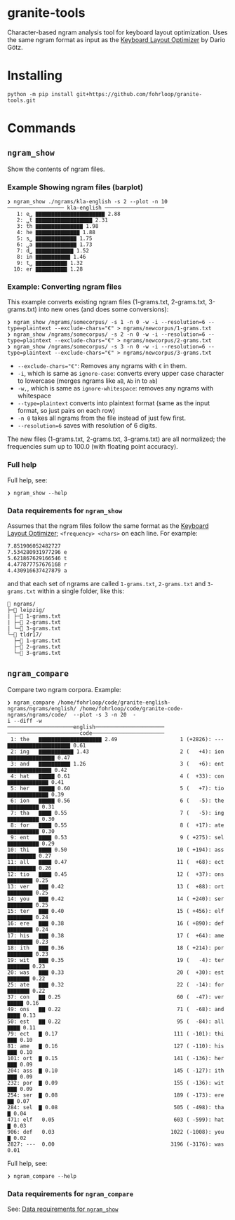 # granite-tools

Character-based ngram analysis tool for keyboard layout optimization. Uses the same ngram format as input as the [Keyboard Layout Optimizer](https://github.com/dariogoetz/keyboard_layout_optimizer) by Dario Götz.

# Installing

```
python -m pip install git+https://github.com/fohrloop/granite-tools.git
```

# Commands

## `ngram_show`
Show the contents of ngram files.

### Example Showing ngram files (barplot)


```
❯ ngram_show ./ngrams/kla-english -s 2 --plot -n 10
────────────────── kla-english ───────────────────
   1: e␣ ▇▇▇▇▇▇▇▇▇▇▇▇▇▇▇▇▇▇▇▇▇▇ 2.88
   2: ␣t ▇▇▇▇▇▇▇▇▇▇▇▇▇▇▇▇▇▇ 2.31
   3: th ▇▇▇▇▇▇▇▇▇▇▇▇▇▇▇ 1.98
   4: he ▇▇▇▇▇▇▇▇▇▇▇▇▇▇ 1.88
   5: s␣ ▇▇▇▇▇▇▇▇▇▇▇▇▇ 1.75
   6: ␣a ▇▇▇▇▇▇▇▇▇▇▇▇▇ 1.73
   7: d␣ ▇▇▇▇▇▇▇▇▇▇▇▇ 1.52
   8: in ▇▇▇▇▇▇▇▇▇▇▇ 1.46
   9: t␣ ▇▇▇▇▇▇▇▇▇▇ 1.32
  10: er ▇▇▇▇▇▇▇▇▇▇ 1.28
```

### Example: Converting ngram files

This example converts existing ngram files (1-grams.txt, 2-grams.txt, 3-grams.txt) into new ones (and does some conversions):
```
❯ ngram_show /ngrams/somecorpus/ -s 1 -n 0 -w -i --resolution=6 --type=plaintext --exclude-chars="€" > ngrams/newcorpus/1-grams.txt
❯ ngram_show /ngrams/somecorpus/ -s 2 -n 0 -w -i --resolution=6 --type=plaintext --exclude-chars="€" > ngrams/newcorpus/2-grams.txt
❯ ngram_show /ngrams/somecorpus/ -s 3 -n 0 -w -i --resolution=6 --type=plaintext --exclude-chars="€" > ngrams/newcorpus/3-grams.txt
```
- `--exclude-chars="€"`: Removes any ngrams with `€` in them.
- `-i`, which is same as `ignore-case`: converts every upper case character to lowercase (merges ngrams like `aB`, `Ab` in to `ab`)
- `-w,`, which is same as `ignore-whitespace`: removes any ngrams with whitespace
- `--type=plaintext` converts into plaintext format (same as the input format, so just <freq> <chars> pairs on each row)
- `-n 0` takes all ngrams from the file instead of just few first.
- `--resolution=6` saves with resolution of 6 digits.

The new files (1-grams.txt, 2-grams.txt, 3-grams.txt) are all normalized; the frequencies sum up to 100.0 (with floating point accuracy).

### Full help
Full help, see:

 ```
❯ ngram_show --help
```

### Data requirements for `ngram_show`

Assumes that the ngram files follow the same format as the [Keyboard Layout Optimizer](https://github.com/dariogoetz/keyboard_layout_optimizer); `<frequency> <chars>` on each line. For example:

```
7.851906052482727  
7.534280931977296 e
5.621867629166546 t
4.477877757676168 r
4.430916637427879 a
```

and that each set of ngrams are called `1-grams.txt`, `2-grams.txt` and `3-grams.txt` within a single folder, like this:

```
📁 ngrams/
├─📁 leipzig/
| ├─📄 1-grams.txt
| ├─📄 2-grams.txt
| └─📄 3-grams.txt
└─📁 tldr17/
  ├─📄 1-grams.txt
  ├─📄 2-grams.txt
  └─📄 3-grams.txt
```

## `ngram_compare`

Compare two ngram corpora. Example:

```
❯ ngram_compare /home/fohrloop/code/granite-english-ngrams/ngrams/english/ /home/fohrloop/code/granite-code-ngrams/ngrams/code/  --plot -s 3 -n 20  -
i --diff -w
─────────────────────english────────────────────── ───────────────────────code───────────────────────
 1: the   ▇▇▇▇▇▇▇▇▇▇▇▇▇▇▇▇▇▇▇▇ 2.49                    1 (+2826): --- ▇▇▇▇▇▇▇▇▇▇▇▇▇▇▇▇▇▇▇▇ 0.61
 2: ing   ▇▇▇▇▇▇▇▇▇▇▇ 1.43                             2 (   +4): ion ▇▇▇▇▇▇▇▇▇▇▇▇▇▇▇ 0.47
 3: and   ▇▇▇▇▇▇▇▇▇▇ 1.26                              3 (   +6): ent ▇▇▇▇▇▇▇▇▇▇▇▇▇▇ 0.42
 4: hat   ▇▇▇▇▇ 0.61                                   4 (  +33): con ▇▇▇▇▇▇▇▇▇▇▇▇▇ 0.41
 5: her   ▇▇▇▇▇ 0.60                                   5 (   +7): tio ▇▇▇▇▇▇▇▇▇▇▇▇▇ 0.39
 6: ion   ▇▇▇▇▇ 0.56                                   6 (   -5): the ▇▇▇▇▇▇▇▇▇▇ 0.31
 7: tha   ▇▇▇▇ 0.55                                    7 (   -5): ing ▇▇▇▇▇▇▇▇▇▇ 0.30
 8: for   ▇▇▇▇ 0.55                                    8 (  +17): ate ▇▇▇▇▇▇▇▇▇▇ 0.30
 9: ent   ▇▇▇▇ 0.53                                    9 ( +275): sel ▇▇▇▇▇▇▇▇▇▇ 0.29
10: thi   ▇▇▇▇ 0.50                                   10 ( +194): ass ▇▇▇▇▇▇▇▇▇ 0.27
11: all   ▇▇▇▇ 0.47                                   11 (  +68): ect ▇▇▇▇▇▇▇▇▇ 0.26
12: tio   ▇▇▇▇ 0.45                                   12 (  +37): ons ▇▇▇▇▇▇▇▇ 0.25
13: ver   ▇▇▇ 0.42                                    13 (  +88): ort ▇▇▇▇▇▇▇▇ 0.25
14: you   ▇▇▇ 0.42                                    14 ( +240): ser ▇▇▇▇▇▇▇▇ 0.25
15: ter   ▇▇▇ 0.40                                    15 ( +456): elf ▇▇▇▇▇▇▇▇ 0.24
16: ere   ▇▇▇ 0.38                                    16 ( +890): def ▇▇▇▇▇▇▇▇ 0.24
17: his   ▇▇▇ 0.38                                    17 (  +64): ame ▇▇▇▇▇▇▇▇ 0.23
18: ith   ▇▇▇ 0.36                                    18 ( +214): por ▇▇▇▇▇▇▇▇ 0.23
19: wit   ▇▇▇ 0.35                                    19 (   -4): ter ▇▇▇▇▇▇▇ 0.23
20: was   ▇▇▇ 0.33                                    20 (  +30): est ▇▇▇▇▇▇▇ 0.22
25: ate   ▇▇▇ 0.32                                    22 (  -14): for ▇▇▇▇▇▇▇ 0.22
37: con   ▇▇ 0.25                                     60 (  -47): ver ▇▇▇▇▇ 0.16
49: ons   ▇▇ 0.22                                     71 (  -68): and ▇▇▇▇ 0.13
50: est   ▇▇ 0.22                                     95 (  -84): all ▇▇▇▇ 0.11
79: ect   ▇ 0.17                                     111 ( -101): thi ▇▇▇ 0.10
81: ame   ▇ 0.16                                     127 ( -110): his ▇▇▇ 0.10
101: ort  ▇ 0.15                                     141 ( -136): her ▇▇▇ 0.09
204: ass  ▇ 0.10                                     145 ( -127): ith ▇▇▇ 0.09
232: por  ▇ 0.09                                     155 ( -136): wit ▇▇▇ 0.09
254: ser  ▇ 0.08                                     189 ( -173): ere ▇▇ 0.07
284: sel  ▇ 0.08                                     505 ( -498): tha ▇ 0.04
471: elf   0.05                                      603 ( -599): hat ▇ 0.03
906: def   0.03                                     1022 (-1008): you ▇ 0.02
2827: ---  0.00                                     3196 (-3176): was  0.01
```

Full help, see:

```
❯ ngram_compare --help
```

### Data requirements for `ngram_compare`

See: [Data requirements for `ngram_show`](#data-requirements-for-ngram_show)